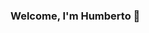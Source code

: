 <!--
**hlinero/hlinero** is a ✨ _special_ ✨ repository because its `README.md` (this file) appears on your GitHub profile.

Here are some ideas to get you started:

- 🔭 I’m currently working on ...
- 🌱 I’m currently learning ...
- 👯 I’m looking to collaborate on ...
- 🤔 I’m looking for help with ...
- 💬 Ask me about ...
- 📫 How to reach me: ...
- 😄 Pronouns: ...
- ⚡ Fun fact: ...
-->

### Welcome, I'm Humberto 👋 

<!--
[<img align="left" alt="LinkedIn" width="22px" src="https://cdn.jsdelivr.net/npm/simple-icons@v3/icons/linkedin.svg" />][linkedin]

[linkedin]: https://linkedin.com/in/hlinero/

<br />
<br />

**Favorite Languages and Tools** 

<img align="left" alt="Kotlin" width="20px" src="http://simpleicons.org/icons/kotlin.svg" />
<img align="left" alt="Python" width="20px" src="http://simpleicons.org/icons/python.svg" />
<img align="left" alt="Android" width="20px" src="https://simpleicons.org/icons/android.svg" />
<img align="left" alt="AndroidStudio" width="20px" src="https://simpleicons.org/icons/androidstudio.svg" />
<img align="left" alt="AndroidStudio" width="20px" src="https://simpleicons.org/icons/intellijidea.svg" />
<img align="left" alt="VSCode" width="20px" src="http://simpleicons.org/icons/visualstudiocode.svg" />
<img align="left" alt="Jupyter" width="20px" src="http://simpleicons.org/icons/jupyter.svg" />
<img align="left" alt="Git" width="20px" src="http://simpleicons.org/icons/git.svg" />
<img align="left" alt="HUGO" width="20px" src="http://simpleicons.org/icons/hugo.svg" />
<img align="left" alt="Netlify" width="20px" src="http://simpleicons.org/icons/netlify.svg" />

-->

<br />
<br />
